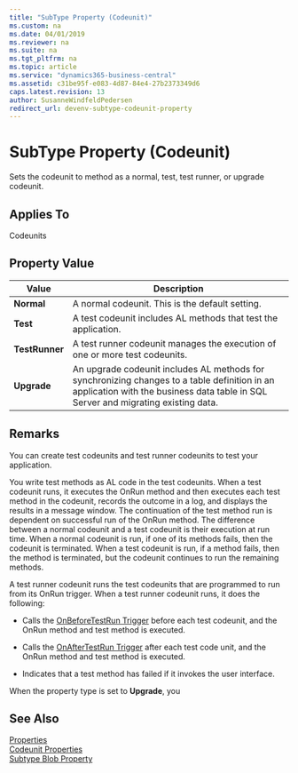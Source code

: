 ```yaml
---
title: "SubType Property (Codeunit)"
ms.custom: na
ms.date: 04/01/2019
ms.reviewer: na
ms.suite: na
ms.tgt_pltfrm: na
ms.topic: article
ms.service: "dynamics365-business-central"
ms.assetid: c31be95f-e083-4d87-84e4-27b2373349d6
caps.latest.revision: 13
author: SusanneWindfeldPedersen
redirect_url: devenv-subtype-codeunit-property
---
```


<!--
IMPORTANT: DO NOT UPDATE THIS FILE, BUT devenv-subtype-codeunit-property.md
-->   

# SubType Property (Codeunit)
Sets the codeunit to method as a normal, test, test runner, or upgrade codeunit.  
  
## Applies To  
Codeunits  
  
## Property Value  
  
|**Value**|**Description**|  
|---------------|---------------------|  
|**Normal**|A normal codeunit. This is the default setting.|  
|**Test**|A test codeunit includes AL methods that test the application. <!-- For more information, see [How to: Create Test Codeunits and Test Methods](../devenv-how-to-create-test-codeunits-and-test-methods.md).-->|  
|**TestRunner**|A test runner codeunit manages the execution of one or more test codeunits. <!-- For more information, see [How to: Create a Test Runner Codeunit](../devenv-how-to-create-a-test-runner-codeunit.md).-->|  
|**Upgrade**|An upgrade codeunit includes AL methods for synchronizing changes to a table definition in an application with the business data table in SQL Server and migrating existing data. <!-- For more information, see [Upgrade Codeunits](../devenv-upgrade-codeunits.md).-->|  
  
## Remarks  
You can create test codeunits and test runner codeunits to test your application.  
  
You write test methods as AL code in the test codeunits. When a test codeunit runs, it executes the OnRun method and then executes each test method in the codeunit, records the outcome in a log, and displays the results in a message window. The continuation of the test method run is dependent on successful run of the OnRun method. The difference between a normal codeunit and a test codeunit is their execution at run time. When a normal codeunit is run, if one of its methods fails, then the codeunit is terminated. When a test codeunit is run, if a method fails, then the method is terminated, but the codeunit continues to run the remaining methods.  
  
A test runner codeunit runs the test codeunits that are programmed to run from its OnRun trigger. When a test runner codeunit runs, it does the following:  
  
-   Calls the [OnBeforeTestRun Trigger](../triggers/devenv-onbeforetestrun-trigger.md) before each test codeunit, and the OnRun method and test method is executed.  
  
-   Calls the [OnAfterTestRun Trigger](../triggers/devenv-onaftertestrun-trigger.md) after each test code unit, and the OnRun method and test method is executed.  
  
-   Indicates that a test method has failed if it invokes the user interface.  
<!-- 
For more information, see [Testing the Application](Testing-the-Application.md).  
-->  
When the property type is set to **Upgrade**, you 

## See Also  
[Properties](devenv-properties.md)  
[Codeunit Properties](devenv-codeunit-properties.md)  
[Subtype Blob Property](devenv-subtype-blob-property.md)
<!--
[Testing the Application](Testing-the-Application.md)   
[How to: Create Test Codeunits and Test Methods](How-to-Create-Test-Codeunits-and-Test-Methods.md)   
[How to: Create Handler Methods](How-to-Create-Handler-Methods.md)   
[Walkthrough: Testing Purchase Invoice Discounts](Walkthrough-Testing-Purchase-Invoice-Discounts.md)   
[Codeunits](../devenv-codeunits.md) 
-->